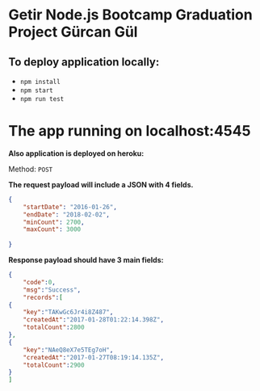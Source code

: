# Getir Node.js Bootcamp Graduation Project Gürcan Gül


## To  deploy application locally:

* `npm install`
* `npm start` 
* `npm run test` 

# The app running on localhost:4545

**Also application is deployed on heroku:** 



Method: `POST`

**The request payload will include a JSON with 4 fields.**

```json
{
    "startDate": "2016-01-26",
    "endDate": "2018-02-02",
    "minCount": 2700,
    "maxCount": 3000
 
}
```

**Response payload should have 3 main fields:**

```json
{
    "code":0,
    "msg":"Success",
    "records":[
{
    "key":"TAKwGc6Jr4i8Z487",
    "createdAt":"2017-01-28T01:22:14.398Z",
    "totalCount":2800
},
{
    "key":"NAeQ8eX7e5TEg7oH",
    "createdAt":"2017-01-27T08:19:14.135Z",
    "totalCount":2900
}
]
```
